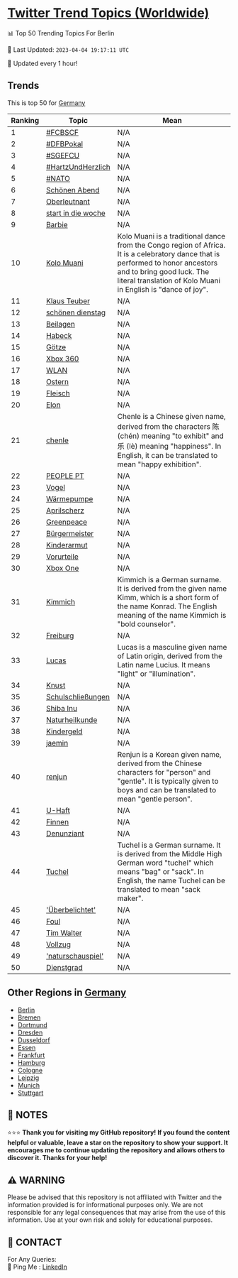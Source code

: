 [Twitter Trend Topics (Worldwide)](https://github.com/ErcinDedeoglu/Twitter-Trend-Topics)
==========


📊 Top 50 Trending Topics For Berlin

📆 Last Updated: `2023-04-04 19:17:11 UTC`

🔧 Updated every 1 hour!


## Trends

This is top 50 for [Germany](</Germany>)

| Ranking | Topic | Mean |
| ------- | ------------ | ------------ |
| 1 | [#FCBSCF](http://twitter.com/search?q=%23FCBSCF) | N/A |
| 2 | [#DFBPokal](http://twitter.com/search?q=%23DFBPokal) | N/A |
| 3 | [#SGEFCU](http://twitter.com/search?q=%23SGEFCU) | N/A |
| 4 | [#HartzUndHerzlich](http://twitter.com/search?q=%23HartzUndHerzlich) | N/A |
| 5 | [#NATO](http://twitter.com/search?q=%23NATO) | N/A |
| 6 | [Schönen Abend](http://twitter.com/search?q=Sch%c3%b6nen+Abend) | N/A |
| 7 | [Oberleutnant](http://twitter.com/search?q=Oberleutnant) | N/A |
| 8 | [start in die woche](http://twitter.com/search?q=start+in+die+woche) | N/A |
| 9 | [Barbie](http://twitter.com/search?q=Barbie) | N/A |
| 10 | [Kolo Muani](http://twitter.com/search?q=Kolo+Muani) | Kolo Muani is a traditional dance from the Congo region of Africa. It is a celebratory dance that is performed to honor ancestors and to bring good luck. The literal translation of Kolo Muani in English is "dance of joy". |
| 11 | [Klaus Teuber](http://twitter.com/search?q=Klaus+Teuber) | N/A |
| 12 | [schönen dienstag](http://twitter.com/search?q=sch%c3%b6nen+dienstag) | N/A |
| 13 | [Beilagen](http://twitter.com/search?q=Beilagen) | N/A |
| 14 | [Habeck](http://twitter.com/search?q=Habeck) | N/A |
| 15 | [Götze](http://twitter.com/search?q=G%c3%b6tze) | N/A |
| 16 | [Xbox 360](http://twitter.com/search?q=Xbox+360) | N/A |
| 17 | [WLAN](http://twitter.com/search?q=WLAN) | N/A |
| 18 | [Ostern](http://twitter.com/search?q=Ostern) | N/A |
| 19 | [Fleisch](http://twitter.com/search?q=Fleisch) | N/A |
| 20 | [Elon](http://twitter.com/search?q=Elon) | N/A |
| 21 | [chenle](http://twitter.com/search?q=chenle) | Chenle is a Chinese given name, derived from the characters 陈 (chén) meaning "to exhibit" and 乐 (lè) meaning "happiness". In English, it can be translated to mean "happy exhibition". |
| 22 | [PEOPLE PT](http://twitter.com/search?q=PEOPLE+PT) | N/A |
| 23 | [Vogel](http://twitter.com/search?q=Vogel) | N/A |
| 24 | [Wärmepumpe](http://twitter.com/search?q=W%c3%a4rmepumpe) | N/A |
| 25 | [Aprilscherz](http://twitter.com/search?q=Aprilscherz) | N/A |
| 26 | [Greenpeace](http://twitter.com/search?q=Greenpeace) | N/A |
| 27 | [Bürgermeister](http://twitter.com/search?q=B%c3%bcrgermeister) | N/A |
| 28 | [Kinderarmut](http://twitter.com/search?q=Kinderarmut) | N/A |
| 29 | [Vorurteile](http://twitter.com/search?q=Vorurteile) | N/A |
| 30 | [Xbox One](http://twitter.com/search?q=Xbox+One) | N/A |
| 31 | [Kimmich](http://twitter.com/search?q=Kimmich) | Kimmich is a German surname. It is derived from the given name Kimm, which is a short form of the name Konrad. The English meaning of the name Kimmich is "bold counselor". |
| 32 | [Freiburg](http://twitter.com/search?q=Freiburg) | N/A |
| 33 | [Lucas](http://twitter.com/search?q=Lucas) | Lucas is a masculine given name of Latin origin, derived from the Latin name Lucius. It means "light" or "illumination". |
| 34 | [Knust](http://twitter.com/search?q=Knust) | N/A |
| 35 | [Schulschließungen](http://twitter.com/search?q=Schulschlie%c3%9fungen) | N/A |
| 36 | [Shiba Inu](http://twitter.com/search?q=Shiba+Inu) | N/A |
| 37 | [Naturheilkunde](http://twitter.com/search?q=Naturheilkunde) | N/A |
| 38 | [Kindergeld](http://twitter.com/search?q=Kindergeld) | N/A |
| 39 | [jaemin](http://twitter.com/search?q=jaemin) | N/A |
| 40 | [renjun](http://twitter.com/search?q=renjun) | Renjun is a Korean given name, derived from the Chinese characters for "person" and "gentle". It is typically given to boys and can be translated to mean "gentle person". |
| 41 | [U-Haft](http://twitter.com/search?q=U-Haft) | N/A |
| 42 | [Finnen](http://twitter.com/search?q=Finnen) | N/A |
| 43 | [Denunziant](http://twitter.com/search?q=Denunziant) | N/A |
| 44 | [Tuchel](http://twitter.com/search?q=Tuchel) | Tuchel is a German surname. It is derived from the Middle High German word "tuchel" which means "bag" or "sack". In English, the name Tuchel can be translated to mean "sack maker". |
| 45 | ['Überbelichtet'](http://twitter.com/search?q=%27%c3%9cberbelichtet%27) | N/A |
| 46 | [Foul](http://twitter.com/search?q=Foul) | N/A |
| 47 | [Tim Walter](http://twitter.com/search?q=Tim+Walter) | N/A |
| 48 | [Vollzug](http://twitter.com/search?q=Vollzug) | N/A |
| 49 | ['naturschauspiel'](http://twitter.com/search?q=%27naturschauspiel%27) | N/A |
| 50 | [Dienstgrad](http://twitter.com/search?q=Dienstgrad) | N/A |



## Other Regions in [Germany](</Germany>)

* [Berlin](</Germany/Berlin.md>)
* [Bremen](</Germany/Bremen.md>)
* [Dortmund](</Germany/Dortmund.md>)
* [Dresden](</Germany/Dresden.md>)
* [Dusseldorf](</Germany/Dusseldorf.md>)
* [Essen](</Germany/Essen.md>)
* [Frankfurt](</Germany/Frankfurt.md>)
* [Hamburg](</Germany/Hamburg.md>)
* [Cologne](</Germany/Cologne.md>)
* [Leipzig](</Germany/Leipzig.md>)
* [Munich](</Germany/Munich.md>)
* [Stuttgart](</Germany/Stuttgart.md>)



## 📝 NOTES

⭐⭐⭐ **Thank you for visiting my GitHub repository! If you found the content helpful or valuable, leave a star on the repository to show your support. It encourages me to continue updating the repository and allows others to discover it. Thanks for your help!**


## ⚠️ WARNING

Please be advised that this repository is not affiliated with Twitter and the information provided is for informational purposes only. We are not responsible for any legal consequences that may arise from the use of this information. Use at your own risk and solely for educational purposes.


## 📨 CONTACT

 For Any Queries:  
            🏓 Ping Me : [LinkedIn](https://www.linkedin.com/in/ercindedeoglu/)
